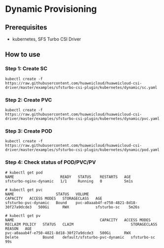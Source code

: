 # Dynamic Provisioning

## Prerequisites

- kubernetes, SFS Turbo CSI Driver

## How to use

### Step 1: Create SC

```
kubectl create -f  https://raw.githubusercontent.com/huaweicloud/huaweicloud-csi-driver/master/examples/sfsturbo-csi-plugin/kubernetes/dynamic/sc.yaml
```

### Step 2: Create PVC

```
kubectl create -f  https://raw.githubusercontent.com/huaweicloud/huaweicloud-csi-driver/master/examples/sfsturbo-csi-plugin/kubernetes/dynamic/pvc.yaml
```

### Step 3: Create POD

```
kubectl create -f  https://raw.githubusercontent.com/huaweicloud/huaweicloud-csi-driver/master/examples/sfsturbo-csi-plugin/kubernetes/dynamic/pod.yaml
```

### Step 4: Check status of POD/PVC/PV

```
# kubectl get pod
NAME                     READY   STATUS    RESTARTS   AGE
sfsturbo-nginx-dynamic   1/1     Running   0          5m1s
```

```
# kubectl get pvc
NAME                   STATUS   VOLUME                                     CAPACITY   ACCESS MODES   STORAGECLASS   AGE
sfsturbo-pvc-dynamic   Bound    pvc-a0aaab4f-e750-4821-8d18-30f27a9dcde3   500Gi      RWX            sfsturbo-sc    5m26s
```

```
# kubectl get pv
NAME                                       CAPACITY   ACCESS MODES   RECLAIM POLICY   STATUS   CLAIM                          STORAGECLASS   REASON   AGE
pvc-a0aaab4f-e750-4821-8d18-30f27a9dcde3   500Gi      RWX            Delete           Bound    default/sfsturbo-pvc-dynamic   sfsturbo-sc             99s
```
